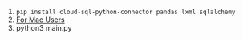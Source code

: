 1. ```pip install cloud-sql-python-connector pandas lxml sqlalchemy```
2. [For Mac Users](https://stackoverflow.com/a/70495761/18396795)
3. python3 main.py